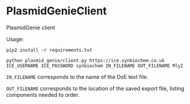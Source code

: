 # PlasmidGenieClient
PlasmidGenie client

Usage:

`pip2 install -r requirements.txt`

`python plasmid_genie/client.py https://ice.synbiochem.co.uk ICE_USERNAME ICE_PASSWORD synbiochem IN_FILENAME OUT_FILENAME MlyI`

`IN_FILENAME` corresponds to the name of the DoE text file.

`OUT_FILENAME` corresponds to the location of the saved export file, listing components needed to order.
